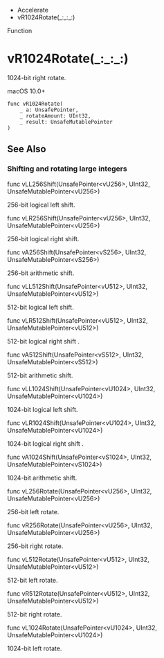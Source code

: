 

- Accelerate
-  vR1024Rotate(\_:\_:\_:) 

Function

# vR1024Rotate(\_:\_:\_:)

1024-bit right rotate.

macOS 10.0+

``` source
func vR1024Rotate(
    _ a: UnsafePointer,
    _ rotateAmount: UInt32,
    _ result: UnsafeMutablePointer
)
```

## See Also

### Shifting and rotating large integers

func vLL256Shift(UnsafePointer&lt;vU256>, UInt32, UnsafeMutablePointer&lt;vU256>)

256-bit logical left shift.

func vLR256Shift(UnsafePointer&lt;vU256>, UInt32, UnsafeMutablePointer&lt;vU256>)

256-bit logical right shift.

func vA256Shift(UnsafePointer&lt;vS256>, UInt32, UnsafeMutablePointer&lt;vS256>)

256-bit arithmetic shift.

func vLL512Shift(UnsafePointer&lt;vU512>, UInt32, UnsafeMutablePointer&lt;vU512>)

512-bit logical left shift.

func vLR512Shift(UnsafePointer&lt;vU512>, UInt32, UnsafeMutablePointer&lt;vU512>)

512-bit logical right shift .

func vA512Shift(UnsafePointer&lt;vS512>, UInt32, UnsafeMutablePointer&lt;vS512>)

512-bit arithmetic shift.

func vLL1024Shift(UnsafePointer&lt;vU1024>, UInt32, UnsafeMutablePointer&lt;vU1024>)

1024-bit logical left shift.

func vLR1024Shift(UnsafePointer&lt;vU1024>, UInt32, UnsafeMutablePointer&lt;vU1024>)

1024-bit logical right shift .

func vA1024Shift(UnsafePointer&lt;vS1024>, UInt32, UnsafeMutablePointer&lt;vS1024>)

1024-bit arithmetic shift.

func vL256Rotate(UnsafePointer&lt;vU256>, UInt32, UnsafeMutablePointer&lt;vU256>)

256-bit left rotate.

func vR256Rotate(UnsafePointer&lt;vU256>, UInt32, UnsafeMutablePointer&lt;vU256>)

256-bit right rotate.

func vL512Rotate(UnsafePointer&lt;vU512>, UInt32, UnsafeMutablePointer&lt;vU512>)

512-bit left rotate.

func vR512Rotate(UnsafePointer&lt;vU512>, UInt32, UnsafeMutablePointer&lt;vU512>)

512-bit right rotate.

func vL1024Rotate(UnsafePointer&lt;vU1024>, UInt32, UnsafeMutablePointer&lt;vU1024>)

1024-bit left rotate.

